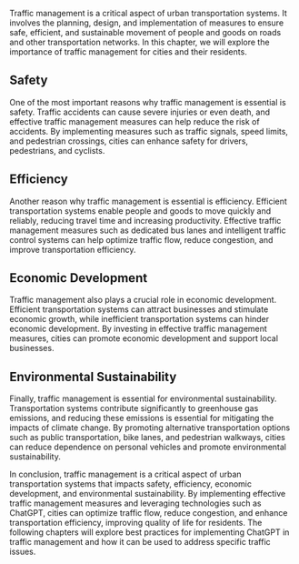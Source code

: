 
Traffic management is a critical aspect of urban transportation systems. It involves the planning, design, and implementation of measures to ensure safe, efficient, and sustainable movement of people and goods on roads and other transportation networks. In this chapter, we will explore the importance of traffic management for cities and their residents.

Safety
------

One of the most important reasons why traffic management is essential is safety. Traffic accidents can cause severe injuries or even death, and effective traffic management measures can help reduce the risk of accidents. By implementing measures such as traffic signals, speed limits, and pedestrian crossings, cities can enhance safety for drivers, pedestrians, and cyclists.

Efficiency
----------

Another reason why traffic management is essential is efficiency. Efficient transportation systems enable people and goods to move quickly and reliably, reducing travel time and increasing productivity. Effective traffic management measures such as dedicated bus lanes and intelligent traffic control systems can help optimize traffic flow, reduce congestion, and improve transportation efficiency.

Economic Development
--------------------

Traffic management also plays a crucial role in economic development. Efficient transportation systems can attract businesses and stimulate economic growth, while inefficient transportation systems can hinder economic development. By investing in effective traffic management measures, cities can promote economic development and support local businesses.

Environmental Sustainability
----------------------------

Finally, traffic management is essential for environmental sustainability. Transportation systems contribute significantly to greenhouse gas emissions, and reducing these emissions is essential for mitigating the impacts of climate change. By promoting alternative transportation options such as public transportation, bike lanes, and pedestrian walkways, cities can reduce dependence on personal vehicles and promote environmental sustainability.

In conclusion, traffic management is a critical aspect of urban transportation systems that impacts safety, efficiency, economic development, and environmental sustainability. By implementing effective traffic management measures and leveraging technologies such as ChatGPT, cities can optimize traffic flow, reduce congestion, and enhance transportation efficiency, improving quality of life for residents. The following chapters will explore best practices for implementing ChatGPT in traffic management and how it can be used to address specific traffic issues.
